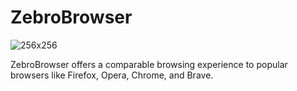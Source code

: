 # ZebroBrowser


![256x256](https://github.com/ZebroTech/ZebroBrowser/assets/32578764/5396fda3-7647-47df-80d0-4acaa757512e)


ZebroBrowser offers a comparable browsing experience to popular browsers like Firefox, Opera, Chrome, and Brave.
